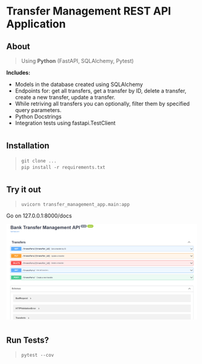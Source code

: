 # Transfer Management REST API Application

## About

> Using **Python** (FastAPI, SQLAlchemy, Pytest)

**Includes:**
- Models in the database created using SQLAlchemy
- Endpoints for: get all transfers, get a transfer by ID, delete a transfer, create a new transfer, update a transfer.
- While retriving all transfers you can optionally, filter them by specified query parameters.
- Python Docstrings
- Integration tests using fastapi.TestClient

#

## Installation
> `git clone ...`\
`pip install -r requirements.txt`

#

## Try it out
> `uvicorn transfer_management_app.main:app`

Go on 127.0.0.1:8000/docs

![](docs/screenshot-1.png)

#

## Run Tests?
> `pytest --cov`
